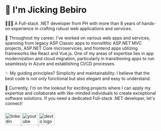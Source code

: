 # 👋 I'm Jicking Bebiro
👨🏽‍💻 A Full-stack .NET developer from PH with more than 8 years of hands-on experience in crafting robust web applications and services. 

🚀 Throughout my career, I've worked on various web apps and services, spanning from legacy ASP Classic apps to monolithic ASP.NET MVC projects, ASP.NET Core microservices, and frontend apps utilizing frameworks like React and Vue.js.
One of my areas of expertise lies in app modernization and cloud migration, particularly in transitioning apps to run seamlessly in Azure and establishing CI/CD processes.

✨ My guiding principles? Simplicity and maintainability. I believe that the best code is not only functional but also elegant and easy to understand.

💼 Currently, I'm on the lookout for exciting projects where I can apply my expertise and collaborate with like-minded individuals to create exceptional software solutions. 
If you need a dedicated Full-stack .NET developer, let's connect!

###

<div align="left">
  <a href="https://www.linkedin.com/in/jicking/" target="_blank">
    <img src="https://raw.githubusercontent.com/maurodesouza/profile-readme-generator/master/src/assets/icons/social/linkedin/default.svg" width="52" height="40" alt="linkedin logo"  />
  </a>
  <a href="https://www.youtube.com/@jickingdev" target="_blank">
    <img src="https://raw.githubusercontent.com/maurodesouza/profile-readme-generator/master/src/assets/icons/social/youtube/default.svg" width="52" height="40" alt="youtube logo"  />
  </a>
  <a href="https://dev.to/jicking" target="_blank">
    <img src="https://raw.githubusercontent.com/maurodesouza/profile-readme-generator/master/src/assets/icons/social/devto/default.svg" width="52" height="40" alt="devto logo"  />
  </a>
</div>

###
